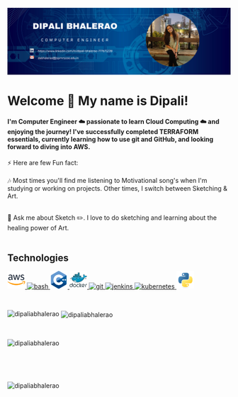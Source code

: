 ![logo](https://github.com/DipaliABhalerao/DipaliABhalerao/blob/main/Personal%20LinkedIn%20Banner.png)<meta name="viewport" content="width=device-width, initial-scale=1">
<link rel="stylesheet" href="https://cdnjs.cloudflare.com/ajax/libs/font-awesome/4.7.0/css/font-awesome.min.css">
<link rel="stylesheet" href="https://cdnjs.cloudflare.com/ajax/libs/font-awesome/6.2.0/css/all.css"></link>

<h1 align="left">Welcome 👋 My name is Dipali!</h1>
<h4 align="left">I'm Computer Engineer ☁️ passionate to learn Cloud Computing ☁️ and enjoying the journey! I've successfully completed TERRAFORM essentials, currently learning how to use git and GitHub, and looking forward to diving into AWS.</h4>


⚡ Here are few Fun fact: <br><br>
🎶 Most times you'll find me listening to Motivational song's when I'm studying or working on projects. Other times, I switch between Sketching & Art.<br><br>


💬 Ask me about Sketch ✏️. I love to do sketching and learning about the healing power of Art.
<br><br>
  
<h2 align="left"> Technologies </h2>
<p align="left"> <a href="https://aws.amazon.com" target="_blank" rel="noreferrer"> <img src="https://raw.githubusercontent.com/devicons/devicon/master/icons/amazonwebservices/amazonwebservices-original-wordmark.svg" alt="aws" width="40" height="40"/> </a> <a href="https://www.gnu.org/software/bash/" target="_blank" rel="noreferrer"> <img src="https://www.vectorlogo.zone/logos/gnu_bash/gnu_bash-icon.svg" alt="bash" width="40" height="40"/> </a> <a href="https://www.w3schools.com/cpp/" target="_blank" rel="noreferrer"> <img src="https://raw.githubusercontent.com/devicons/devicon/master/icons/cplusplus/cplusplus-original.svg" alt="cplusplus" width="40" height="40"/> </a> <a href="https://www.docker.com/" target="_blank" rel="noreferrer"> <img src="https://raw.githubusercontent.com/devicons/devicon/master/icons/docker/docker-original-wordmark.svg" alt="docker" width="40" height="40"/> </a> <a href="https://git-scm.com/" target="_blank" rel="noreferrer"> <img src="https://www.vectorlogo.zone/logos/git-scm/git-scm-icon.svg" alt="git" width="40" height="40"/> </a> <a href="https://www.jenkins.io" target="_blank" rel="noreferrer"> <img src="https://www.vectorlogo.zone/logos/jenkins/jenkins-icon.svg" alt="jenkins" width="40" height="40"/> </a> <a href="https://kubernetes.io" target="_blank" rel="noreferrer"> <img src="https://www.vectorlogo.zone/logos/kubernetes/kubernetes-icon.svg" alt="kubernetes" width="40" height="40"/> </a> <a href="https://www.python.org" target="_blank" rel="noreferrer"> <img src="https://raw.githubusercontent.com/devicons/devicon/master/icons/python/python-original.svg" alt="python" width="40" height="40"/> </a> </p>
<br>
<p><img align="left" src="https://github-readme-stats.vercel.app/api/top-langs?username=dipaliabhalerao&show_icons=true&locale=en&layout=compact" alt="dipaliabhalerao" /></p>

<p>&nbsp;<img align="center" src="https://github-readme-stats.vercel.app/api?username=dipaliabhalerao&show_icons=true&locale=en" alt="dipaliabhalerao" /></p>
<br>
<p><img align="center" src="https://github-readme-streak-stats.herokuapp.com/?user=dipaliabhalerao&" alt="dipaliabhalerao" /></p>
<br><br><br>
<p align="left"> <img src="https://komarev.com/ghpvc/?username=dipaliabhalerao&label=VISITORS%20&color=0e75b6&style=flat" alt="dipaliabhalerao" /> </p>
